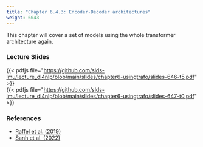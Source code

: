 ```yaml
---
title: "Chapter 6.4.3: Encoder-Decoder architectures"
weight: 6043
---
```

This chapter will cover a set of models using the whole transformer architecture again.

<!--more-->

<!--
### Lecture video
{{< video id="TfrSKiOecWI" >}}
-->

### Lecture Slides
{{< pdfjs file="https://github.com/slds-lmu/lecture_dl4nlp/blob/main/slides/chapter6-usingtrafo/slides-646-t5.pdf" >}}  
{{< pdfjs file="https://github.com/slds-lmu/lecture_dl4nlp/blob/main/slides/chapter6-usingtrafo/slides-647-t0.pdf" >}}

### References 

- [Raffel et al. (2019)](https://arxiv.org/pdf/1910.10683.pdf)
- [Sanh et al. (2022)](https://openreview.net/pdf?id=9Vrb9D0WI4)
